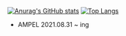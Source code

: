 [![Anurag's GitHub stats](https://github-readme-stats.vercel.app/api?username=heum-ji)](https://github.com/heum-ji/github-readme-stats)
[![Top Langs](https://github-readme-stats.vercel.app/api/top-langs/?username=heum-ji&layout=compact)](https://github.com/heum-ji/github-readme-stats)  

- AMPEL 2021.08.31 ~ ing
